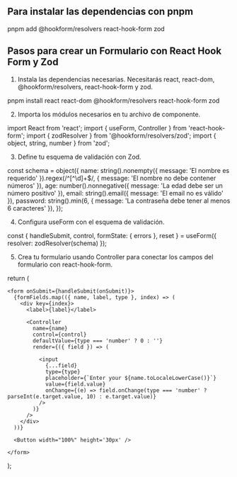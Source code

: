 



## Para instalar las dependencias con pnpm

pnpm add @hookform/resolvers react-hook-form zod


## Pasos para crear un Formulario con React Hook Form y Zod

1. Instala las dependencias necesarias. Necesitarás react, react-dom, @hookform/resolvers, react-hook-form y zod.

pnpm install react react-dom @hookform/resolvers react-hook-form zod

2. Importa los módulos necesarios en tu archivo de componente.

import React from 'react';
import { useForm, Controller } from 'react-hook-form';
import { zodResolver } from '@hookform/resolvers/zod';
import { object, string, number } from 'zod';


3. Define tu esquema de validación con Zod.

const schema = object({
    name: string().nonempty({ message: 'El nombre es requerido' }).regex(/^[^\d]+$/, { message: 'El nombre no debe contener números' }),
    age: number().nonnegative({ message: 'La edad debe ser un número positivo' }),
    email: string().email({ message: 'El email no es válido' }),
    password: string().min(6, { message: 'La contraseña debe tener al menos 6 caracteres' }),
});


4. Configura useForm con el esquema de validación.

const { handleSubmit, control, formState: { errors }, reset } = useForm({
        resolver: zodResolver(schema)
    });
 
5. Crea tu formulario usando Controller para conectar los campos del formulario con react-hook-form.

 return (
    
    <form onSubmit={handleSubmit(onSubmit)}>
      {formFields.map(({ name, label, type }, index) => (
        <div key={index}>
          <label>{label}</label>

          <Controller
            name={name}
            control={control}
            defaultValue={type === 'number' ? 0 : ''}
            render={({ field }) => (

              <input
                {...field}
                type={type}
                placeholder={`Enter your ${name.toLocaleLowerCase()}`}
                value={field.value}
                onChange={(e) => field.onChange(type === 'number' ? parseInt(e.target.value, 10) : e.target.value)}
              />
            )}
          />
        </div>
      ))}

      <Button width="100%" height='30px' />

    </form>
  );

